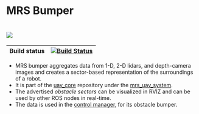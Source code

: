 # MRS Bumper
# ![](.fig/bumper.jpg)

| Build status | [![Build Status](https://github.com/ctu-mrs/mrs_bumper/workflows/Noetic/badge.svg)](https://github.com/ctu-mrs/mrs_bumper/actions) |
|--------------|------------------------------------------------------------------------------------------------------------------------------------|

* MRS bumper aggregates data from 1-D, 2-D lidars, and depth-camera images and creates a sector-based representation of the surroundings of a robot.
* It is part of the [uav_core](https://github.com/ctu-mrs/uav_core) repository under the [mrs_uav_system](https://github.com/ctu-mrs/mrs_uav_system).
* The advertised *obstacle sectors* can be visualized in RVIZ and can be used by other ROS nodes in real-time.
* The data is used in the [control manager](https://github.com/ctu-mrs/mrs_uav_managers), for its obstacle bumper.
